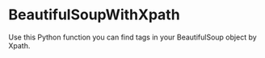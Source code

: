 # BeautifulSoupWithXpath
Use this Python function you can find tags in your BeautifulSoup object by Xpath.
